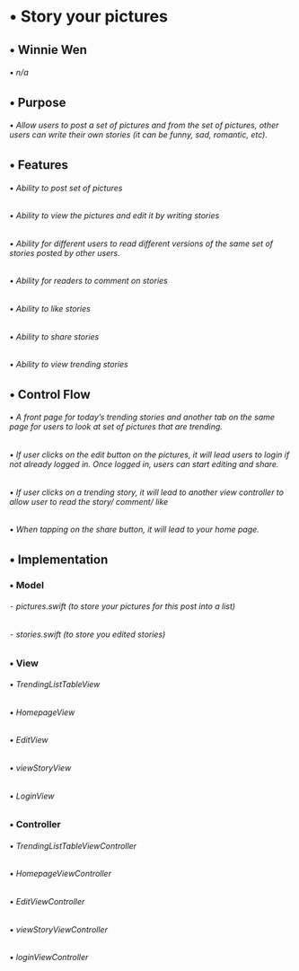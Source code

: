 #    •   Story your pictures 
##    •   Winnie Wen
######	    •	n/a
##    •	Purpose
######	    •	Allow users to post a set of pictures and from the set of pictures, other users can write their own stories (it can be funny, sad, romantic, etc).
##    •	Features
######	    •	Ability to post set of pictures
######	    •	Ability to view the pictures and edit it by writing stories
######	    •	Ability for different users to read different versions of the same set of stories posted by other users.
######	    •	Ability for readers to comment on stories
######	    •	Ability to like stories
######	    •	Ability to share stories
######	    •	Ability to view trending stories
##    •	Control Flow
######	    •	A front page for today’s trending stories and another tab on the same page for users to look at set of pictures that are trending.
######	    •	If user clicks on the edit button on the pictures, it will lead users to login if not already logged in. Once logged in, users can start editing and share.
######	    •	If user clicks on a trending story, it will lead to another view controller to allow user to read the story/ comment/ like
######	    •	When tapping on the share button, it will lead to your home page.
##    •	Implementation
###	    •	Model
######		    ⁃	pictures.swift (to store your pictures for this post into a list)
######		    ⁃	stories.swift (to store you edited stories)
###	    •	View
######		    •	TrendingListTableView
######		    •	HomepageView
######		    •	EditView
######		    •	viewStoryView
######		    •	LoginView
###		•	Controller
######		    •	TrendingListTableViewController
######		    •	HomepageViewController
######		    •	EditViewController
######		    •	viewStoryViewController
######		    •	loginViewController